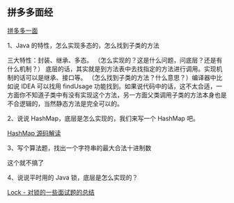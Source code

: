 ## 拼多多面经
[拼多多一面](https://www.nowcoder.com/discuss/424361)

1、Java 的特性，怎么实现多态的，怎么找到子类的方法

三大特性：封装、继承、多态。
（怎么实现的？这是什么问题，问底层？还是有什么机制？）
底层的话，其实就是到方法表中去找指定的方法进行调用。实现机制的话可以是继承、接口等。
（怎么找到子类的方法？什么意思？）编译器中比如说 IDEA 可以找用 findUsage 功能找到。如果说代码中的话，这不太合适，一方面你不知道子类中有没有实现这个方法，另一方面父类调用子类的方法本身也是不合逻辑的，当然静态方法是完全可以的。

2、说说 HashMap，底层是怎么实现的，我们来写一个 HashMap 吧。

[HashMap 源码解读](https://blog.csdn.net/kirito_lewis/article/details/106151884)

3、写个算法题，找出一个字符串的最大合法十进制数

这个就不搞了

4、说说平时用的 Java 锁，底层是怎么实现的？

[Lock - 对锁的一些面试题的总结](https://blog.csdn.net/kirito_lewis/article/details/106186366)